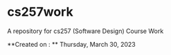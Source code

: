 # cs257work

A repository for cs257 (Software Design) Course Work

**Created on : ** Thursday, March 30, 2023

